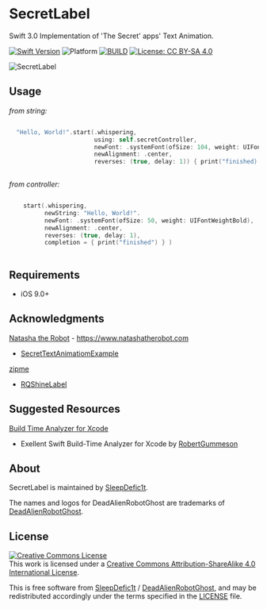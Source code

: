 # SecretLabel

Swift 3.0 Implementation of 'The Secret' apps' Text Animation.

[![Swift Version](https://img.shields.io/badge/swift-3.0-orange.svg?style=flat)](https://github.com/apple/swift)
![Platform](https://img.shields.io/badge/platform-iOS-blue.svg)
[![BUILD](https://img.shields.io/badge/build-passing-brightgreen.svg)](https://github.com/deadAlienRobotGhost/SecretLabel)
[![License: CC BY-SA 4.0](https://img.shields.io/badge/license-CC%20BY--SA%204.0-brightgreen.svg)](http://creativecommons.org/licenses/by-sa/4.0/)

![SecretLabel](https://github.com/deadAlienRobotGhost/SecretLabel/blob/master/SecretLabel.gif)



## Usage

*from string:*
```swift

  "Hello, World!".start(.whispering,
                        using: self.secretController,
                        newFont: .systemFont(ofSize: 104, weight: UIFontWeightBold),
                        newAlignment: .center,
                        reverses: (true, delay: 1)) { print("finished) }
                        
```

*from controller:*
```swift

    start(.whispering,
          newString: "Hello, World!".
          newFont: .systemFont(ofSize: 50, weight: UIFontWeightBold),
          newAlignment: .center,
          reverses: (true, delay: 1),
          completion = { print("finished") } )
          
```

## Requirements

- iOS 9.0+


## Acknowledgments

[Natasha the Robot](https://github.com/natashatherobot) - https://www.natashatherobot.com
- [SecretTextAnimatiomExample](https://github.com/NatashaTheRobot/SecretTextAnimationExample)


[zipme](https://github.com/zipme)
- [RQShineLabel](https://github.com/zipme/RQShineLabel)


## Suggested Resources

[Build Time Analyzer for Xcode](https://github.com/RobertGummesson/BuildTimeAnalyzer-for-Xcode)
- Exellent Swift Build-Time Analyzer for Xcode by [RobertGummeson](https://github.com/RobertGummesson)


## About

SecretLabel is maintained by [SleepDefic1t](http://github.com/sleepdefic1t).

The names and logos for DeadAlienRobotGhost are trademarks of [DeadAlienRobotGhost](https://github.com/deadAlienRobotGhost).


## License

<a rel="license" href="http://creativecommons.org/licenses/by-sa/4.0/"><img alt="Creative Commons License" style="border-width:0" src="https://i.creativecommons.org/l/by-sa/4.0/88x31.png" /></a><br />This work is licensed under a <a rel="license" href="http://creativecommons.org/licenses/by-sa/4.0/">Creative Commons Attribution-ShareAlike 4.0 International License</a>.

This is free software from [SleepDefic1t](https://github.com/sleepdefic1t) / [DeadAlienRobotGhost](https://github.com/deadAlienRobotGhost), and may be redistributed accordingly
under the terms specified in the [LICENSE] file.

[LICENSE]: /LICENSE
